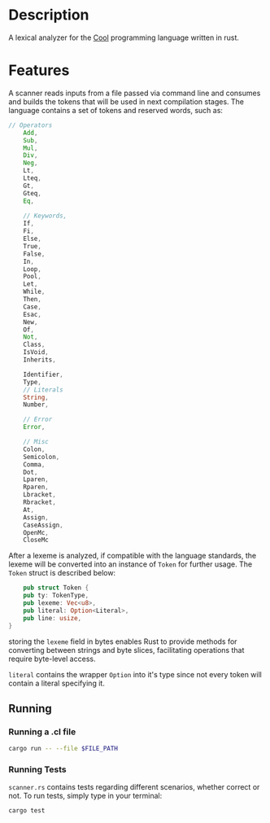 # Description

A lexical analyzer for the [Cool](https://theory.stanford.edu/~aiken/software/cool/cool.html) programming language written in rust.

# Features

A scanner reads inputs from a file passed via command line and consumes and builds the tokens that will be used in next compilation stages. The language contains a set of tokens and reserved words, such as:
```rs
// Operators
    Add,
    Sub,
    Mul,
    Div,
    Neg,
    Lt,
    Lteq,
    Gt,
    Gteq,
    Eq,
    
    // Keywords,
    If,
    Fi,
    Else,
    True,
    False,
    In,
    Loop,
    Pool,
    Let,
    While,
    Then,
    Case,
    Esac,
    New,
    Of,
    Not,
    Class,
    IsVoid,
    Inherits,

    Identifier,
    Type,
    // Literals
    String,
    Number,

    // Error
    Error,

    // Misc
    Colon,
    Semicolon,
    Comma,
    Dot,
    Lparen,
    Rparen,
    Lbracket,
    Rbracket,
    At,
    Assign,
    CaseAssign,
    OpenMc,
    CloseMc
``` 
After a lexeme is analyzed, if compatible with the language standards, the lexeme will be converted into an instance of `Token` for further usage. The `Token` struct is described below:
```rs
    pub struct Token {
    pub ty: TokenType,
    pub lexeme: Vec<u8>,
    pub literal: Option<Literal>,
    pub line: usize,
}
```
storing the `lexeme` field in bytes enables Rust to provide methods for converting between strings and byte slices, facilitating operations that require byte-level access.

`literal` contains the wrapper `Option` into it's type since not every token will contain a literal specifying it.

## Running

### Running a .cl file
```bash
cargo run -- --file $FILE_PATH
```

### Running Tests
`scanner.rs` contains tests regarding different scenarios, whether correct or not. To run tests, simply type in your terminal:
```bash
cargo test
```
